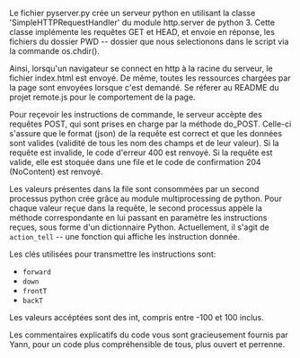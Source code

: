 Le fichier pyserver.py crée un serveur python en utilisant la classe 'SimpleHTTPRequestHandler' du module http.server de python 3. Cette classe implémente les requêtes GET et HEAD, et envoie en réponse, les fichiers du dossier PWD -- dossier que nous selectionons dans le script via la commande os.chdir().

Ainsi, lorsqu'un navigateur se connect en http à la racine du serveur, le fichier index.html est envoyé. De même, toutes les ressources chargées par la page sont envoyées lorsque c'est demandé. Se réferer au README du projet remote.js pour le comportement de la page.

Pour reçevoir les instructions de commande, le serveur accèpte des requêtes POST, qui sont prises en charge par la méthode do_POST. Celle-ci s'assure que le format (json) de la requête est correct et que les données sont valides (validité de tous les nom des champs et de leur valeur). Si la requête est invalide, le code d'erreur 400 est renvoyé. Si la requête est valide, elle est stoquée dans une file et le code de confirmation 204 (NoContent) est renvoyé.

Les valeurs présentes dans la file sont consommées par un second processus python crée grâce au module multiprocessing de python. Pour chaque valeur reçue dans la requête, le second processus appèle la méthode correspondante en lui passant en paramètre les instructions reçues, sous forme d'un dictionnaire Python. Actuellement, il s'agit de `action_tell` -- une fonction qui affiche les instruction donnée.

Les clés utilisées pour transmettre les instructions sont:

* `forward`
* `down`
* `frontT`
* `backT`

Les valeurs accéptées sont des int, compris entre -100 et 100 inclus.

Les commentaires explicatifs du code vous sont gracieusement fournis par Yann, pour un code plus compréhensible de tous, plus ouvert et perrenne.